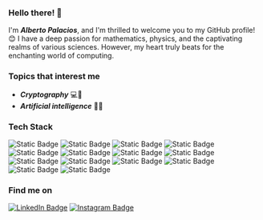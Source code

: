 <!--
**AlbertoPC13/AlbertoPC13** is a ✨ _special_ ✨ repository because its `README.md` (this file) appears on your GitHub profile.

Here are some ideas to get you started:

- 🔭 I’m currently working on ...
- 🌱 I’m currently learning ...
- 👯 I’m looking to collaborate on ...
- 🤔 I’m looking for help with ...
- 💬 Ask me about ...
- 📫 How to reach me: ...
- 😄 Pronouns: ...
- ⚡ Fun fact: ...
-->
### Hello there! 👋
I'm ***Alberto Palacios***, and I'm thrilled to welcome you to my GitHub profile! 😊 I have a deep passion for mathematics, physics, and the captivating realms of various sciences. However, my heart truly beats for the enchanting world of computing.

### Topics that interest me

- ***Cryptography*** 💻🔐
- ***Artificial intelligence*** 🤖🧠

### Tech Stack

![Static Badge](https://img.shields.io/badge/Python-ffd966?style=for-the-badge&logo=python&logoColor=ffffff&labelColor=101010)
![Static Badge](https://img.shields.io/badge/Java-e23737?style=for-the-badge&logo=openjdk&logoColor=ffffff&labelColor=101010)
![Static Badge](https://img.shields.io/badge/C%20Language-9FC5E8?style=for-the-badge&logo=C&logoColor=ffffff&labelColor=101010)
![Static Badge](https://img.shields.io/badge/C%2B%2B-0b5394?style=for-the-badge&logo=C%2B%2B&logoColor=ffffff&labelColor=101010)
![Static Badge](https://img.shields.io/badge/C%23-741C75?style=for-the-badge&logo=C%23&logoColor=ffffff&labelColor=101010)
![Static Badge](https://img.shields.io/badge/HTML-ff8301?style=for-the-badge&logo=HTML5&logoColor=ffffff&labelColor=101010)
![Static Badge](https://img.shields.io/badge/CSS-3d85c6?style=for-the-badge&logo=CSS3&logoColor=ffffff&labelColor=101010)
![Static Badge](https://img.shields.io/badge/JavaScript-f5e400?style=for-the-badge&logo=JavaScript&logoColor=ffffff&labelColor=101010)
![Static Badge](https://img.shields.io/badge/Git-f26100?style=for-the-badge&logo=Git&logoColor=ffffff&labelColor=101010)
![Static Badge](https://img.shields.io/badge/GitHub-351c75?style=for-the-badge&logo=GitHub&logoColor=ffffff&labelColor=101010)
![Static Badge](https://img.shields.io/badge/Visual%20Studio%20Code-007ACC?style=for-the-badge&logo=Visual%20Studio%20Code&labelColor=101010)
![Static Badge](https://img.shields.io/badge/Linux-A2A4A5?style=for-the-badge&logo=Linux&logoColor=ffffff&labelColor=101010)
![Static Badge](https://img.shields.io/badge/Mysql-4479A1?style=for-the-badge&logo=Mysql&logoColor=ffffff&labelColor=101010)
![Static Badge](https://img.shields.io/badge/Azure-007ACC?style=for-the-badge)


<!--
### GitHub Stats
[![Anurag's GitHub stats](https://github-readme-stats.vercel.app/api?username=AlbertoPC13&show_icons=true&hide=stars&rank_icon=github&include_all_commits=true&hide_rank=true)](https://github.com/anuraghazra/github-readme-stats)
[![Top Langs](https://github-readme-stats.vercel.app/api/top-langs/?username=AlbertoPC13&layout=compact&hide_progress=true&langs_count=8&theme=ambient_gradient )](https://github.com/anuraghazra/github-readme-stats)
-->

### Find me on

[![LinkedIn Badge](https://img.shields.io/badge/Alberto%20Palacios%20Cabrera-0b5394?style=for-the-badge&logo=LinkedIn&logoColor=ffffff&label=LinkedIn&labelColor=101010)](https://www.linkedin.com/in/albertopc13)
[![Instagram Badge](https://img.shields.io/badge/pcbeto-bd5090?style=for-the-badge&logo=INSTAGRAM&logoColor=ffffff&label=instagram&labelColor=101010)](https://www.instagram.com/pcbeto/)


